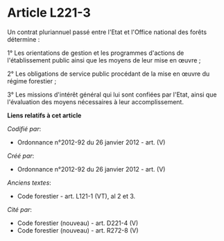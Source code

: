 # Article L221-3

Un contrat pluriannuel passé entre l'Etat et l'Office national des forêts détermine :

1° Les orientations de gestion et les programmes d'actions de l'établissement public ainsi que les moyens de leur mise en
œuvre ;

2° Les obligations de service public procédant de la mise en œuvre du régime forestier ;

3° Les missions d'intérêt général qui lui sont confiées par l'Etat, ainsi que l'évaluation des moyens nécessaires à leur
accomplissement.

**Liens relatifs à cet article**

_Codifié par_:

  - Ordonnance n°2012-92 du 26 janvier 2012 - art. (V)

_Créé par_:

  - Ordonnance n°2012-92 du 26 janvier 2012 - art. (V)

_Anciens textes_:

  - Code forestier - art. L121-1 (VT), al 2 et 3.

_Cité par_:

  - Code forestier (nouveau) - art. D221-4 (V)
  - Code forestier (nouveau) - art. R272-8 (V)
